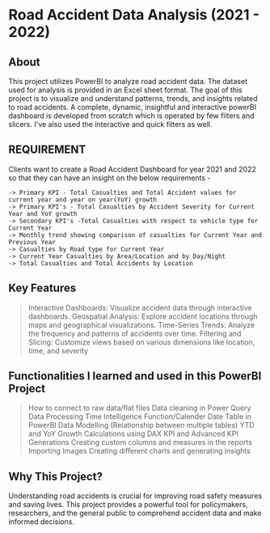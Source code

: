 # Road Accident Data Analysis (2021 - 2022)

## About 

This project utilizes PowerBI to analyze road accident data. The dataset used for analysis is provided in an Excel sheet format. The goal of this project is to visualize and understand patterns, trends, and insights related to road accidents.
A complete, dynamic, insightful and interactive powerBI dashboard is developed from scratch which is operated by few filters and slicers. I've also used the interactive and quick filters as well.

## REQUIREMENT 

Clients want to create a Road Accident Dashboard for year 2021 and 2022 so that they can have an insight on the below requirements -

    -> Primary KPI - Total Casualties and Total Accident values for current year and year on year(YoY) growth
    -> Primary KPI's - Total Casualties by Accident Severity for Current Year and YoY growth
    -> Secondary KPI's -Total Casualties with respect to vehicle type for Current Year
    -> Monthly trend showing comparison of casualties for Current Year and Previous Year
    -> Casualties by Road type for Current Year
    -> Current Year Casualties by Area/Location and by Day/Night
    -> Total Casualties and Total Accidents by Location

## Key Features

> Interactive Dashboards: Visualize accident data through interactive dashboards.
> Geospatial Analysis: Explore accident locations through maps and geographical visualizations.
> Time-Series Trends: Analyze the frequency and patterns of accidents over time.
> Filtering and Slicing: Customize views based on various dimensions like location, time, and severity

## Functionalities I learned and used in this PowerBI Project

> How to connect to raw data/flat files
> Data cleaning in Power Query
> Data Processing
> Time Intelligence Function/Calender Date Table in PowerBI
> Data Modelling (Relationship between multiple tables)
> YTD and YoY Growth Calculations using DAX
> KPI and Advanced KPI Generations
> Creating custom columns and measures in the reports
> Importing Images
> Creating different charts and generating insights

## Why This Project?

Understanding road accidents is crucial for improving road safety measures and saving lives. This project provides a powerful tool for policymakers, researchers, and the general public to comprehend accident data and make informed decisions.